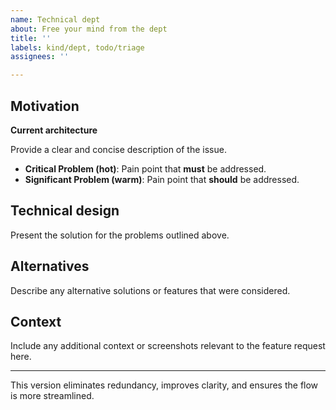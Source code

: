 ```yaml
---
name: Technical dept
about: Free your mind from the dept
title: ''
labels: kind/dept, todo/triage
assignees: ''

---
```


## Motivation

**Current architecture**

Provide a clear and concise description of the issue.

- **Critical Problem (hot)**: Pain point that **must** be addressed.
- **Significant Problem (warm)**: Pain point that **should** be addressed.

## Technical design

Present the solution for the problems outlined above.

## Alternatives

Describe any alternative solutions or features that were considered.

## Context

Include any additional context or screenshots relevant to the feature request here.

---

This version eliminates redundancy, improves clarity, and ensures the flow is more streamlined.
